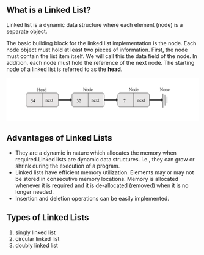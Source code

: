  ## What is a Linked List?

  Linked list is a dynamic data structure where each element (node) is a separate object. 


 The basic building block for the linked list implementation is the node. Each node object must hold at least two pieces of information. First, the node must contain the list item itself. We will call this the data field of the node. In addition, each node must hold the reference of the next node. The starting node of a linked list is referred to as the **head**.
 
 ![Alt text](pic/linkedlist.png)

## Advantages of Linked Lists
- They are a dynamic in nature which allocates the memory when required.Linked lists are dynamic data structures. i.e., they can grow or shrink during the execution of a program.
- Linked lists have efficient memory utilization. Elements may or may not be stored in consecutive memory locations. Memory is allocated whenever it is required and it is de-allocated (removed) when it is no longer needed.
- Insertion and deletion operations can be easily implemented.



## Types of Linked Lists

 1.   singly linked list          
 2.   circular linked list 
 3.   doubly linked list
 
  
     